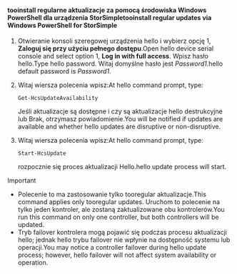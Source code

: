 <!--author=SharS last changed: 11/18/16-->

#### <a name="tooinstall-regular-updates-via-windows-powershell-for-storsimple"></a><span data-ttu-id="8d59a-101">tooinstall regularne aktualizacje za pomocą środowiska Windows PowerShell dla urządzenia StorSimple</span><span class="sxs-lookup"><span data-stu-id="8d59a-101">tooinstall regular updates via Windows PowerShell for StorSimple</span></span>
1. <span data-ttu-id="8d59a-102">Otwieranie konsoli szeregowej urządzenia hello i wybierz opcję 1, **Zaloguj się przy użyciu pełnego dostępu**.</span><span class="sxs-lookup"><span data-stu-id="8d59a-102">Open hello device serial console and select option 1, **Log in with full access**.</span></span> <span data-ttu-id="8d59a-103">Wpisz hasło hello.</span><span class="sxs-lookup"><span data-stu-id="8d59a-103">Type hello password.</span></span> <span data-ttu-id="8d59a-104">Witaj domyślne hasło jest *Password1*.</span><span class="sxs-lookup"><span data-stu-id="8d59a-104">hello default password is *Password1*.</span></span> 
2. <span data-ttu-id="8d59a-105">Witaj wiersza polecenia wpisz:</span><span class="sxs-lookup"><span data-stu-id="8d59a-105">At hello command prompt, type:</span></span>
   
     `Get-HcsUpdateAvailability`
   
    <span data-ttu-id="8d59a-106">Jeśli aktualizacje są dostępne i czy są aktualizacje hello destrukcyjne lub Brak, otrzymasz powiadomienie.</span><span class="sxs-lookup"><span data-stu-id="8d59a-106">You will be notified if updates are available and whether hello updates are disruptive or non-disruptive.</span></span>
3. <span data-ttu-id="8d59a-107">Witaj wiersza polecenia wpisz:</span><span class="sxs-lookup"><span data-stu-id="8d59a-107">At hello command prompt, type:</span></span>
   
     `Start-HcsUpdate`
   
    <span data-ttu-id="8d59a-108">rozpocznie się proces aktualizacji Hello.</span><span class="sxs-lookup"><span data-stu-id="8d59a-108">hello update process will start.</span></span>

> [!IMPORTANT]
> * <span data-ttu-id="8d59a-109">Polecenie to ma zastosowanie tylko tooregular aktualizacje.</span><span class="sxs-lookup"><span data-stu-id="8d59a-109">This command applies only tooregular updates.</span></span> <span data-ttu-id="8d59a-110">Uruchom to polecenie na tylko jeden kontroler, ale zostaną zaktualizowane obu kontrolerów.</span><span class="sxs-lookup"><span data-stu-id="8d59a-110">You run this command on only one controller, but both controllers will be updated.</span></span> 
> * <span data-ttu-id="8d59a-111">Tryb failover kontrolera mogą pojawić się podczas procesu aktualizacji hello; jednak hello trybu failover nie wpłynie na dostępność systemu lub operacji.</span><span class="sxs-lookup"><span data-stu-id="8d59a-111">You may notice a controller failover during hello update process; however, hello failover will not affect system availability or operation.</span></span>
> 
> 


